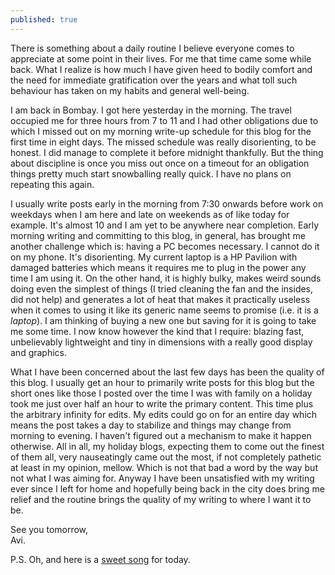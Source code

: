 ```yaml
---
published: true
---
```

There is something about a daily routine I believe everyone comes to appreciate at some point in their lives. For me that time came some while back. What I realize is how much I have given heed to bodily comfort and the need for immediate gratification over the years and what toll such behaviour has taken on my habits and general well-being. 

I am back in Bombay. I got here yesterday in the morning. The travel occupied me for three hours from 7 to 11 and I had other obligations due to which I missed out on my morning write-up schedule for this blog for the first time in eight days. The missed schedule was really disorienting, to be honest. I did manage to complete it before midnight thankfully. But the thing about discipline is once you miss out once on a timeout for an obligation things pretty much start snowballing really quick. I have no plans on repeating this again.

I usually write posts early in the morning from 7:30 onwards before work on weekdays when I am here and late on weekends as of like today for example. It's almost 10 and I am yet to be anywhere near completion. Early morning writing and committing to this blog, in general, has brought me another challenge which is: having a PC becomes necessary. I cannot do it on my phone. It's disorienting. My current laptop is a HP Pavilion with damaged batteries which means it requires me to plug in the power any time I am using it. On the other hand, it is highly bulky, makes weird sounds doing even the simplest of things (I tried cleaning the fan and the insides, did not help) and generates a lot of heat that makes it practically useless when it comes to using it like its generic name seems to promise (i.e. it is a _laptop_). I am thinking of buying a new one but saving for it is going to take me some time. I now know however the kind that I require: blazing fast, unbelievably lightweight and tiny in dimensions with a really good display and graphics. 

What I have been concerned about the last few days has been the quality of this blog. I usually get an hour to primarily write posts for this blog but the short ones like those I posted over the time I was with family on a holiday took me just over half an hour to write the primary content. This time plus the arbitrary infinity for edits. My edits could go on for an entire day which means the post takes a day to stabilize and things may change from morning to evening. I haven't figured out a mechanism to make it happen otherwise. All in all, my holiday blogs, expecting them to come out the finest of them all, very nauseatingly came out the most, if not completely pathetic at least in my opinion, mellow. Which is not that bad a word by the way but not what I was aiming for. Anyway I have been unsatisfied with my writing ever since I left for home and hopefully being back in the city does bring me relief and the routine brings the quality of my writing to where I want it to be.

See you tomorrow,  
Avi.

P.S. Oh, and here is a [sweet song](https://www.youtube.com/watch?v=Q66yTkrzosI "YouTube link to Slim Whitman's Rose Marie") for today.